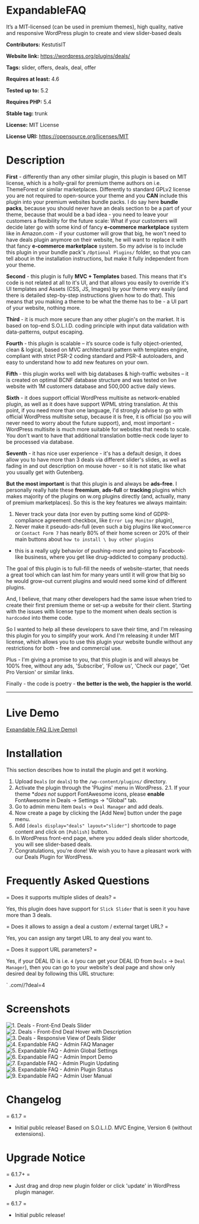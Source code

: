 # ExpandableFAQ
It’s a MIT-licensed (can be used in premium themes), high quality, native and responsive WordPress plugin to create and view slider-based deals

**Contributors:** KestutisIT

**Website link:** https://wordpress.org/plugins/deals/

**Tags:** slider, offers, deals, deal, offer

**Requires at least:** 4.6

**Tested up to:** 5.2

**Requires PHP:** 5.4

**Stable tag:** trunk

**License:** MIT License

**License URI:** https://opensource.org/licenses/MIT


# Description

**First** - differently than any other similar plugin, this plugin is based on MIT license, which is a holly-grail for premium theme authors on i.e. ThemeForest or similar marketplaces.
Differently to standard GPLv2 license you are not required to open-source your theme and you **CAN** include this plugin into your premium websites bundle packs.
I do say here **bundle packs**, because you should never have an deals section to be a part of your theme, because that would be a bad idea - you need to leave your customers a flexibility for the future scale:
What if your customers will decide later go with some kind of fancy **e-commerce marketplace** system like in Amazon.com - if your customer will grow that big, he won't need to have deals plugin anymore on their website, he will want to replace it with that fancy **e-commerce marketplace** system.
So my advise is to include this plugin in your bundle pack's `/Optional Plugins/` folder, so that you can tell about in the installation instructions, but make it fully independent from your theme.

**Second** - this plugin is fully **MVC + Templates** based. This means that it's code is not related at all to it's UI, and that allows you easily to override it's UI templates and Assets (CSS, JS, Images) by your theme very easily (and there is detailed step-by-step instructions given how to do that).
This means that you making a theme to be what the theme has to be - a UI part of your website, nothing more.

**Third** - it is much more secure than any other plugin's on the market. It is based on top-end S.O.L.I.D. coding principle with input data validation with data-patterns, output escaping.

**Fourth** - this plugin is scalable – it’s source code is fully object-oriented, clean & logical, based on MVC architectural pattern with templates engine, compliant with strict PSR-2 coding standard and PSR-4 autoloaders, and easy to understand how to add new features on your own.

**Fifth** - this plugin works well with big databases & high-traffic websites – it is created on optimal BCNF database structure and was tested on live website with 1M customers database and 500,000 active daily views.

**Sixth** - it does support official WordPress multisite as network-enabled plugin, as well as it does have support WPML string translation.
At this point, if you need more than one language, I'd strongly advise to go with official WordPress multisite setup, because it is free, it is official (so you will never need to worry about the future support), and, most important - WordPress multisite is much more suitable for websites that needs to scale. You don't want to have that additional translation bottle-neck code layer to be processed via database.

**Seventh** - it has nice user experience - it's has a default design, it does allow you to have more than 3 deals via different slider's slides, as well as fading in and out description on mouse hover - so it is not static like what you usually get with Gutenberg.

**But the most important** is that this plugin is and always be **ads-free**. I personally really hate these **freemium**, **ads-full** or **tracking** plugins which makes majority of the plugins on w.org plugins directly (and, actually, many of premium marketplaces). So this is the key features we always maintain:
1. Never track your data (nor even by putting some kind of GDPR-compliance agreement checkbox, like `Error Log Monitor` plugin),
2. Never make it pseudo-ads-full (even such a big plugins like `WooCommerce` or `Contact Form 7` has nearly 80% of their home screen or 20% of their main buttons about `how to install \ buy other plugins`
- this is a really ugly behavior of pushing-more and going to Facebook-like business, where you get like drug-addicted to company products).

The goal of this plugin is to full-fill the needs of website-starter, that needs a great tool which can last him for many years until it will grow that big so he would grow-out current plugins and would need some kind of different plugins.

And, I believe, that many other developers had the same issue when tried to create their first premium theme or set-up a website for their client. Starting with the issues with license type to the moment when deals section is `hardcoded` into theme code.

So I wanted to help all these developers to save their time, and I'm releasing this plugin for you to simplify your work. And I'm releasing it under MIT license, which allows you to use this plugin your website bundle without any restrictions for both - free and commercial use.

Plus - I'm giving a promise to you, that this plugin is and will always be 100% free, without any ads, 'Subscribe', 'Follow us', 'Check our page', 'Get Pro Version' or similar links.

Finally - the code is poetry - __the better is the web, the happier is the world__.

- - - -
# Live Demo
[Expandable FAQ (Live Demo)](http://nativerental.com/cars/ "Deals (Live Demo)")


# Installation

This section describes how to install the plugin and get it working.

1. Upload `Deals` (or `deals`) to the `/wp-content/plugins/` directory.
2. Activate the plugin through the 'Plugins' menu in WordPress.
2.1. If your theme **does not* support FontAwesome icons, please **enable** FontAwesome in Deals -> Settings -> "Global" tab.
3. Go to admin menu item `Deals` -> `Deal Manager` and add deals.
4. Now create a page by clicking the [Add New] button under the page menu.
5. Add `[deals display="deals" layout="slider"]` shortcode to page content and click on `[Publish]` button.
6. In WordPress front-end page, where you added deals slider shortcode, you will see slider-based deals.
7. Congratulations, you're done! We wish you to have a pleasant work with our Deals Plugin for WordPress.


# Frequently Asked Questions

= Does it supports multiple slides of deals? =

Yes, this plugin does have support for `Slick Slider` that is seen it you have more than 3 deals.

= Does it allows to assign a deal a custom / external target URL? =

Yes, you can assign any target URL to any deal you want to.

= Does it support URL parameters? =

Yes, if your DEAL ID is i.e. `4` (you can get your DEAL ID from `Deals` -> `Deal Manager`), then you can go
to your website's deal page and show only desired deal by following this URL structure:

`
<YOUR-SITE>.com/<DEAL-PAGE>/?deal=4



# Screenshots

![1. Deals - Front-End Deals Slider](https://ps.w.org/deals/assets/screenshot-1.jpg)
![2. Deals - Front-End Deal Hover with Description](https://ps.w.org/deals/assets/screenshot-2.jpg)
![3. Deals - Responsive View of Deals Slider](https://ps.w.org/deals/assets/screenshot-3.jpg)
![4. Expandable FAQ - Admin FAQ Manager](https://ps.w.org/deals/assets/screenshot-4.jpg)
![5. Expandable FAQ - Admin Global Settings](https://ps.w.org/deals/assets/screenshot-5.jpg)
![6. Expandable FAQ - Admin Import Demo](https://ps.w.org/deals/assets/screenshot-6.jpg)
![7. Expandable FAQ - Admin Plugin Updating](https://ps.w.org/deals/assets/screenshot-7.jpg)
![8. Expandable FAQ - Admin Plugin Status](https://ps.w.org/deals/assets/screenshot-8.jpg)
![9. Expandable FAQ - Admin User Manual](https://ps.w.org/deals/assets/screenshot-9.jpg)


# Changelog

= 6.1.7 =
* Initial public release! Based on S.O.L.I.D. MVC Engine, Version 6 (without extensions).


# Upgrade Notice

= 6.1.7+ =
* Just drag and drop new plugin folder or click 'update' in WordPress plugin manager.

= 6.1.7 =
* Initial public release!
